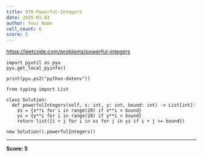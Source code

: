 ```yaml
---
title: 970-Powerful-Integers
date: 2025-01-03
author: Your Name
cell_count: 6
score: 5
---
```


https://leetcode.com/problems/powerful-integers


```
import pyutil as pyu
pyu.get_local_pyinfo()
```


```
print(pyu.ps2("python-dotenv"))
```


```
from typing import List
```


```
class Solution:
  def powerfulIntegers(self, x: int, y: int, bound: int) -> List[int]:
    xs = {x**i for i in range(20) if x**i < bound}
    ys = {y**i for i in range(20) if y**i < bound}
    return list({i + j for i in xs for j in ys if i + j <= bound})
```


```
new Solution().powerfulIntegers()
```


---
**Score: 5**